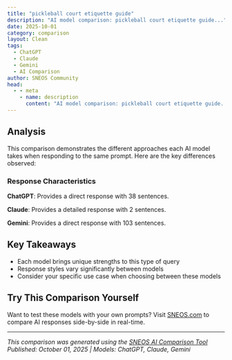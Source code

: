 ```yaml
---
title: "pickleball court etiquette guide"
description: "AI model comparison: pickleball court etiquette guide..."
date: 2025-10-01
category: comparison
layout: Clean
tags:
  - ChatGPT
  - Claude
  - Gemini
  - AI Comparison
author: SNEOS Community
head:
  - - meta
    - name: description
      content: "AI model comparison: pickleball court etiquette guide..."
---
```


<ChatComparison
  title="pickleball court etiquette guide"
  prompt="pickleball court etiquette guide"
  :responses='{
    "ChatGPT": "Sure! Here\u0027s a comprehensive **Pickleball Court Etiquette Guide** to help players enjoy the game respectfully and fairly.\n\n---\n\n## Pickleball Court Etiquette Guide\n\n### 1. **Respect Court Time**\n- **Limit Play Time:** If others are waiting, limit your play to a few games or a set time to allow everyone a turn.\n- **Join or Wait:** When waiting, stay near the court to be ready when it\u2019s your turn, but don\u2019t crowd the playing area.\n\n### 2. **Call Your Shots Honestly**\n- Make calls honestly and clearly on your side of the net.\n- If unsure about a ball in or out, give the benefit of the doubt to your opponent.\n- Discuss any disputed calls calmly and politely.\n\n### 3. **Keep Pace of Play**\n- Be ready to serve when it\u2019s your turn.\n- Avoid unnecessary delays between points.\n- Keep warm-up rallies brief before starting a game.\n\n### 4. **Use Proper Serve and Scoring**\n- Follow the official pickleball rules for serving and scoring.\n- Announce the score before each serve to avoid confusion.\n\n### 5. **Share the Court**\n- If singles players join a doubles game, communicate about sharing or rotating fairly.\n- Avoid monopolizing the courts during busy times.\n\n### 6. **Respect Your Opponents and Partners**\n- Stay positive and encouraging, win or lose.\n- Avoid trash talk or distracting behaviors.\n- Shake hands or tap paddles after matches to show good sportsmanship.\n\n### 7. **Keep the Court Clean**\n- Pick up balls, trash, and belongings.\n- Avoid food or drinks near the court if it might cause damage or mess.\n\n### 8. **Safety First**\n- Allow space to avoid collisions.\n- Announce returning balls to players on adjacent courts.\n- Wear proper footwear and appropriate attire.\n\n### 9. **Use Equipment Properly**\n- Handle nets, paddles, and balls with care.\n- Don\u2019t tamper with court setup or net height.\n\n### 10. **Follow Local Court Rules**\n- Adhere to facility-specific rules and hours.\n- Respect posted guidelines and attendants\u2019 instructions.\n\n---\n\nFollowing these etiquette guidelines ensures a fun, friendly, and fair pickleball experience for everyone. Enjoy the game!",
    "Claude": "# Pickleball Court Etiquette Guide\n\n## **General Court Courtesy**\n\n### Before Playing\n- **Arrive on time** for scheduled games or lessons\n- **Inspect the court** for hazards (water, debris, damaged nets)\n- **Warm up properly** off-court when possible\n- **Bring extra balls** to share with other players\n\n### During Play\n- **Call the score clearly** before each serve\n- **Play at a reasonable pace** - don\u0027t unnecessarily delay the game\n- **Stay focused** - avoid excessive talking during points\n- **Respect time limits** if others are waiting\n\n## **Safety First**\n\n- **Communicate on court** - call \u0022ball on court\u0022 if a ball enters from another court\n- **Stop play immediately** when there\u0027s a safety hazard\n- **Wear appropriate court shoes** (non-marking soles)\n- **Stay hydrated** and take breaks as needed\n- **Be aware of your surroundings** and other players\n\n## **Fair Play \u0026 Sportsmanship**\n\n### Line Calls\n- **Call your own lines honestly** - give benefit of doubt to opponents\n- **Accept opponents\u0027 line calls graciously**\n- **Only call balls on your side of the net**\n- **Make calls promptly and clearly**\n\n### Scoring \u0026 Rules\n- **Know the basic rules** before playing\n- **Keep score accurately**\n- **Admit your own rule violations**\n- **Resolve disputes calmly and fairly**\n\n## **Multi-Court Environments**\n\n### Retrieving Balls\n- **Wait for a break in play** before entering another court\n- **Say \u0022thank you\u0022** when someone returns your ball\n- **Return stray balls promptly** by rolling them back (don\u0027t hit them)\n\n### Noise Levels\n- **Keep conversations quiet** between points\n- **Avoid coaching from the sidelines** unless requested\n- **Be mindful of nearby courts** when celebrating\n\n## **Rotating \u0026 Sharing Courts**\n\n### Open Play Protocol\n- **Introduce yourself** to new players\n- **Rotate fairly** - typically winners stay, losers rotate\n- **Include players of all skill levels**\n- **Communicate skill level honestly**\n\n### Court Sharing\n- **Share courts equitably** when demand is high\n- **Be flexible with game length**\n- **Help set up and take down nets**\n- **Clean up after yourself**\n\n## **Player Interaction**\n\n### Positive Behaviors\n- **Congratulate good shots** by opponents\n- **Encourage teammates and opponents**\n- **Be patient with newer players**\n- **Offer helpful tips when appropriate and welcomed**\n- **Apologize for lucky shots or net balls**\n\n### What to Avoid\n- **Arguing with referees or opponents**\n- **Giving unsolicited advice**\n- **Excessive celebration or negative reactions**\n- **Blaming partners for mistakes**\n- **Using profanity or inappropriate language**\n\n## **Equipment Etiquette**\n\n- **Don\u0027t borrow equipment without asking**\n- **Return borrowed items promptly**\n- **Share balls fairly during warm-up**\n- **Avoid hitting balls in anger or frustration**\n- **Help maintain court equipment**\n\n## **Special Situations**\n\n### Playing with Different Skill Levels\n- **Adjust your game** to keep it competitive and fun\n- **Be encouraging** to less experienced players\n- **Focus on placement over power** when playing with beginners\n\n### Tournament Play\n- **Follow event-specific rules and schedules**\n- **Respect officials\u0027 decisions**\n- **Maintain composure under pressure**\n- **Show good sportsmanship regardless of outcome**\n\n---\n\n**Remember**: Good etiquette makes the game more enjoyable for everyone and helps grow the pickleball community. When in doubt, err on the side of kindness and fairness!",
    "Gemini": "Okay, let\u0027s break down pickleball court etiquette to ensure everyone has a fun and respectful playing experience. This guide covers everything from entering the court to line calls and sportsmanship.\n\n**I. Before the Game: Getting On \u0026 Warm-Up**\n\n*   **Waiting Your Turn:**\n    *   **Stacking:**  A common practice is to \u0022stack\u0022 paddles (or bags, sometimes) neatly outside the court to indicate the order in which teams are waiting to play.  The first team in the stack is next.  Make sure the stack is visible and organized so everyone knows the order.\n    *   **Verbal Agreement:** If there isn\u0027t a clear stacking system, verbally establish the order with the other players waiting.  A simple, \u0022Are you next?\u0022 works wonders.\n    *   **Respect the Order:** Don\u0027t cut in line. This is a big no-no.\n    *   **Know the Rules for Staying On:** Some courts have a \u0022winners stay on\u0022 policy (often limited to a certain number of consecutive games).  Make sure you know the local rules.\n*   **Entering the Court:**\n    *   **Wait for a Break:** Don\u0027t walk onto a court while a point is in progress.  Wait for a natural break in play (between points or games).\n    *   **Announce Yourself:** Call out \u0022Court open?\u0022 or \u0022Excuse me\u0022 clearly before entering.\n    *   **Gather Balls:** If there are loose balls on the court, help collect them.\n*   **Warm-Up:**\n    *   **Communicate:** Coordinate warm-up with your partner and the opposing team. Decide how long you\u0027ll warm up for. A few minutes is usually sufficient.\n    *   **Respect Court Space:** Be mindful of where you\u0027re hitting the ball. Don\u0027t hit directly at other players without warning.\n    *   **Gentle Start:** Begin with dinks and groundstrokes. Gradually increase intensity.\n\n**II. During the Game: Play \u0026 Calls**\n\n*   **Serving:**\n    *   **Announce the Score:** Clearly announce the score before *every* serve.  Use the proper format: Server score - Receiver score - Server number (1 or 2, if applicable).\n    *   **Visual Contact:** Make eye contact with the receiver to ensure they\u0027re ready.\n    *   **Clear Service Motion:** Serve underhand, making contact with the ball below your waist.\n*   **Line Calls:**\n    *   **Honesty is Paramount:**  Make fair and honest calls. When in doubt, give the point to your opponent.\n    *   **Your Side, Your Call:**  You are primarily responsible for making calls on *your* side of the net.\n    *   **Out Calls:**  Call \u0022Out\u0022 loudly and clearly as soon as you see the ball land out.\n    *   **In Calls:**  If you can\u0027t definitively say the ball was out, it\u0027s considered in.  Don\u0027t say anything and let the play continue.\n    *   **Objections:**  If you disagree with a call, politely discuss it with the opposing team.  If you can\u0027t reach an agreement, replay the point.  Avoid arguments.\n    *   **No Foot Faulting by Opponents:** It\u0027s generally considered impolite (and can be seen as gamesmanship) to call a foot fault on your opponent. Let them be responsible for calling it on themselves.\n    *   **No Arguing with Calls:** Arguing is generally frowned upon. Be respectful.\n*   **General Play:**\n    *   **Retrieve Balls Carefully:** If a ball from your court goes onto another court, wait for a break in their play before retrieving it.  Call out \u0022Ball on court!\u0022 to warn them.  Do the same if a ball from another court comes onto yours.\n    *   **Avoid Distractions:** Don\u0027t make excessive noise or movements that could distract other players.\n    *   **Stay Out of the Kitchen (Non-Volley Zone):** Be mindful of the non-volley zone rule. Don\u0027t step into it to volley a ball unless the ball has already bounced first.\n*   **Between Points:**\n    *   **Quick Transition:** Move quickly between points to keep the game flowing.\n    *   **Retrieve Balls Efficiently:** If you\u0027re near a ball after a point, pick it up and return it to the server or the sidelines.\n    *   **Avoid Coaching:** Unless you are playing in a sanctioned event with designated timeouts, avoid coaching from the sidelines during play.\n*   **Non-Volley Zone (Kitchen) Etiquette**\n    * Be very aware of where your feet are in relationship to the kitchen line.\n    * Do not step into the kitchen and volley the ball. This is a fault.\n    * If momentum carries you into the kitchen after volleying outside of it, that is allowed.\n    * Do not reach over the net to hit the ball, unless the ball has bounced on your side of the net first and then travelled back over the net (due to spin or wind).\n\n**III. After the Game: Sportsmanship \u0026 Leaving**\n\n*   **Congratulate Your Opponents:**  Always shake hands or bump paddles with your opponents and say \u0022Good game.\u0022\n*   **Thank You:** Thank your partner for playing with you.\n*   **Leave the Court Clean:** Pick up any trash, stray balls, or personal belongings.\n*   **Inform the Next Team:** If there\u0027s a team waiting, let them know the court is now open.\n*   **Be Graceful in Victory or Defeat:**  Win or lose, maintain a positive attitude. Avoid gloating or making excuses.\n\n**IV. General Court Decorum**\n\n*   **Be Respectful:** Treat all players with respect, regardless of their skill level.\n*   **Be Patient:** Everyone learns at their own pace. Be patient with beginners.\n*   **Be Inclusive:** Welcome new players and make them feel comfortable.\n*   **Control Your Temper:** Pickleball can be competitive, but avoid outbursts of anger or frustration.\n*   **No Profanity:** Refrain from using foul language on the court.\n*   **Be Aware of Your Surroundings:** Pay attention to what\u0027s happening on other courts and avoid interfering with their play.\n*   **Offer Advice Graciously:** If you see someone struggling, offer helpful advice, but only if they\u0027re receptive to it.\n*   **Know the Rules:** Familiarize yourself with the official pickleball rules.  USA Pickleball Association (USAPA) is the official source.\n\n**V. Specific Situations \u0026 Scenarios**\n\n*   **Mixed Doubles:** Be mindful of the skill levels of both players on the opposing team.  Avoid targeting the weaker player excessively.\n*   **Playing with Strangers:** Be friendly and introduce yourself.  Discuss your skill level and preferences before starting the game.\n*   **Playing with Different Skill Levels:** Be adaptable and adjust your game to accommodate the skill levels of all players.\n*   **When to Offer a Replay (Let):**\n    *   If something interferes with play (e.g., a ball rolls onto the court from another court).\n    *   If there is genuine doubt about a line call.\n*   **When *Not* to Offer a Replay:**\n    *   If you simply make a mistake (e.g., hit the ball into the net).\n    *   If you\u0027re trying to gain an unfair advantage.\n\n**VI. A Note on \u0022Kitchen\u0022 Etiquette (Non-Volley Zone)**\n\n*   This area can be tricky!  Know the rules well.\n*   Avoid unnecessary movement in the kitchen if you\u0027re not actively involved in the play.\n*   Don\u0027t crowd the kitchen line if you\u0027re not part of the point.\n\n**Key Takeaways:**\n\n*   **Respect:** Treat everyone with respect.\n*   **Honesty:** Be honest in your line calls.\n*   **Communication:** Communicate clearly with your partner and opponents.\n*   **Sportsmanship:** Win or lose, be a good sport.\n*   **Patience:** Be patient with yourself and others.\n*   **Knowledge:** Know the rules and etiquette.\n\nBy following these guidelines, you\u0027ll help create a positive and enjoyable pickleball experience for everyone! Good luck, and have fun on the court!\n"
  }'
  published-date="17:45"
/>

## Analysis

This comparison demonstrates the different approaches each AI model takes when responding to the same prompt. Here are the key differences observed:

### Response Characteristics

**ChatGPT**: Provides a direct response with 38 sentences. 

**Claude**: Provides a detailed response with 2 sentences. 

**Gemini**: Provides a direct response with 103 sentences. 

## Key Takeaways

- Each model brings unique strengths to this type of query
- Response styles vary significantly between models
- Consider your specific use case when choosing between these models

## Try This Comparison Yourself

Want to test these models with your own prompts? Visit [SNEOS.com](https://sneos.com) to compare AI responses side-by-side in real-time.

---

*This comparison was generated using the [SNEOS AI Comparison Tool](https://sneos.com)*
*Published: October 01, 2025 | Models: ChatGPT, Claude, Gemini*
